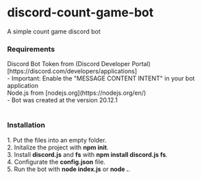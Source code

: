 # discord-count-game-bot
A simple count game discord bot
<br>
<h3>Requirements</h3>
Discord Bot Token from (Discord Developer Portal)[https://discord.com/developers/applications]<br>
- Important: Enable the "MESSAGE CONTENT INTENT" in your bot application<br>
Node.js from [nodejs.org](https://nodejs.org/en/)<br>
- Bot was created at the version 20.12.1<br>
<br>
<h3>Installation</h3>
1. Put the files into an empty folder.<br>
2. Initalize the project with <strong>npm init</strong>.<br>
3. Install <strong>discord.js</strong> and <strong>fs</strong> with <strong>npm install discord.js fs</strong>.<br>
4. Configurate the <strong>config.json</strong> file.<br>
5. Run the bot with <strong>node index.js</strong> or <strong>node .</strong>.
